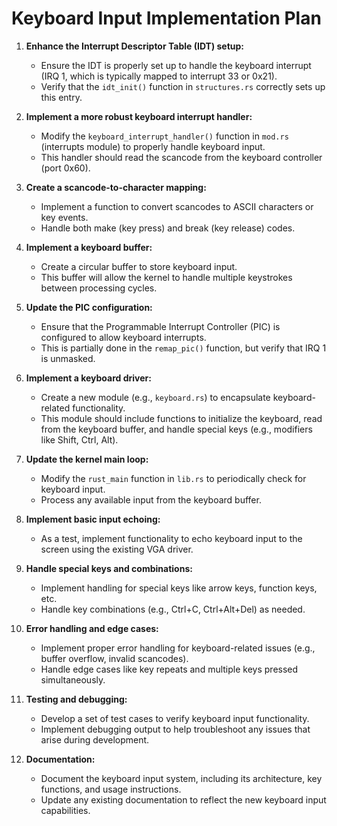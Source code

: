 # Keyboard Input Implementation Plan

1. **Enhance the Interrupt Descriptor Table (IDT) setup:**
   - Ensure the IDT is properly set up to handle the keyboard interrupt (IRQ 1, which is typically mapped to interrupt 33 or 0x21).
   - Verify that the `idt_init()` function in `structures.rs` correctly sets up this entry.

2. **Implement a more robust keyboard interrupt handler:**
   - Modify the `keyboard_interrupt_handler()` function in `mod.rs` (interrupts module) to properly handle keyboard input.
   - This handler should read the scancode from the keyboard controller (port 0x60).

3. **Create a scancode-to-character mapping:**
   - Implement a function to convert scancodes to ASCII characters or key events.
   - Handle both make (key press) and break (key release) codes.

4. **Implement a keyboard buffer:**
   - Create a circular buffer to store keyboard input.
   - This buffer will allow the kernel to handle multiple keystrokes between processing cycles.

5. **Update the PIC configuration:**
   - Ensure that the Programmable Interrupt Controller (PIC) is configured to allow keyboard interrupts.
   - This is partially done in the `remap_pic()` function, but verify that IRQ 1 is unmasked.

6. **Implement a keyboard driver:**
   - Create a new module (e.g., `keyboard.rs`) to encapsulate keyboard-related functionality.
   - This module should include functions to initialize the keyboard, read from the keyboard buffer, and handle special keys (e.g., modifiers like Shift, Ctrl, Alt).

7. **Update the kernel main loop:**
   - Modify the `rust_main` function in `lib.rs` to periodically check for keyboard input.
   - Process any available input from the keyboard buffer.

8. **Implement basic input echoing:**
   - As a test, implement functionality to echo keyboard input to the screen using the existing VGA driver.

9. **Handle special keys and combinations:**
   - Implement handling for special keys like arrow keys, function keys, etc.
   - Handle key combinations (e.g., Ctrl+C, Ctrl+Alt+Del) as needed.

10. **Error handling and edge cases:**
    - Implement proper error handling for keyboard-related issues (e.g., buffer overflow, invalid scancodes).
    - Handle edge cases like key repeats and multiple keys pressed simultaneously.

11. **Testing and debugging:**
    - Develop a set of test cases to verify keyboard input functionality.
    - Implement debugging output to help troubleshoot any issues that arise during development.

12. **Documentation:**
    - Document the keyboard input system, including its architecture, key functions, and usage instructions.
    - Update any existing documentation to reflect the new keyboard input capabilities.